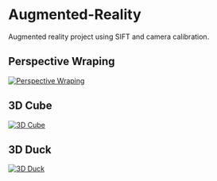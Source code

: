 # Augmented-Reality

Augmented reality project using SIFT and camera calibration.

## Perspective Wraping
 [![Perspective Wraping](./results/output_perspective_warping.gif)](./results/output_perspective_warping.mp4)

 ## 3D Cube
  [![3D Cube](./results/output_cube.gif)](./results/output_cube.mp4)

  ## 3D Duck
[![3D Duck](./results/output_3d_model.gif)](./results/output_3d_model.mp4)